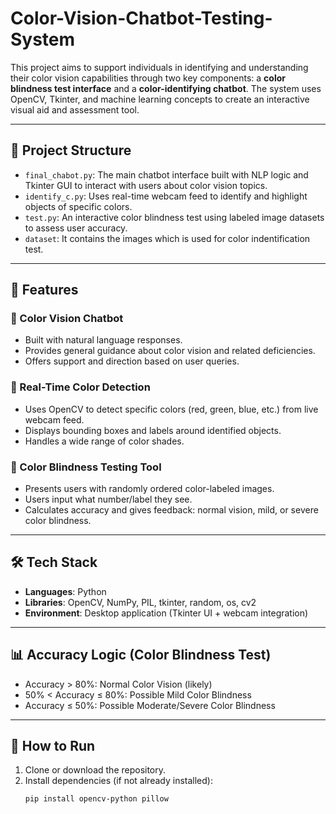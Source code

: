 # Color-Vision-Chatbot-Testing-System

This project aims to support individuals in identifying and understanding their color vision capabilities through two key components: a **color blindness test interface** and a **color-identifying chatbot**. The system uses OpenCV, Tkinter, and machine learning concepts to create an interactive visual aid and assessment tool.

---

## 📁 Project Structure

- `final_chabot.py`: The main chatbot interface built with NLP logic and Tkinter GUI to interact with users about color vision topics.
- `identify_c.py`: Uses real-time webcam feed to identify and highlight objects of specific colors.
- `test.py`: An interactive color blindness test using labeled image datasets to assess user accuracy.
- `dataset`: It contains the images which is used for color indentification test.

---

## 🚀 Features

### 🧠 Color Vision Chatbot
- Built with natural language responses.
- Provides general guidance about color vision and related deficiencies.
- Offers support and direction based on user queries.

### 🎥 Real-Time Color Detection
- Uses OpenCV to detect specific colors (red, green, blue, etc.) from live webcam feed.
- Displays bounding boxes and labels around identified objects.
- Handles a wide range of color shades.

### 🧪 Color Blindness Testing Tool
- Presents users with randomly ordered color-labeled images.
- Users input what number/label they see.
- Calculates accuracy and gives feedback: normal vision, mild, or severe color blindness.

---

## 🛠️ Tech Stack

- **Languages**: Python
- **Libraries**: OpenCV, NumPy, PIL, tkinter, random, os, cv2
- **Environment**: Desktop application (Tkinter UI + webcam integration)

---

## 📊 Accuracy Logic (Color Blindness Test)
- Accuracy > 80%: Normal Color Vision (likely)
- 50% < Accuracy ≤ 80%: Possible Mild Color Blindness
- Accuracy ≤ 50%: Possible Moderate/Severe Color Blindness

---

## 🧪 How to Run

1. Clone or download the repository.
2. Install dependencies (if not already installed):
   ```bash
   pip install opencv-python pillow
